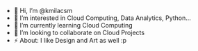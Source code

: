 - 👋 Hi, I’m @kmilacsm
- 👀 I’m interested in Cloud Computing, Data Analytics, Python...
- 🌱 I’m currently learning Cloud Computing
- 💞️ I’m looking to collaborate on Cloud Projects
- ⚡ About: I like Design and Art as well :p

<!---
kmilacsm/kmilacsm is a ✨ special ✨ repository because its `README.md` (this file) appears on your GitHub profile.
You can click the Preview link to take a look at your changes.
--->

